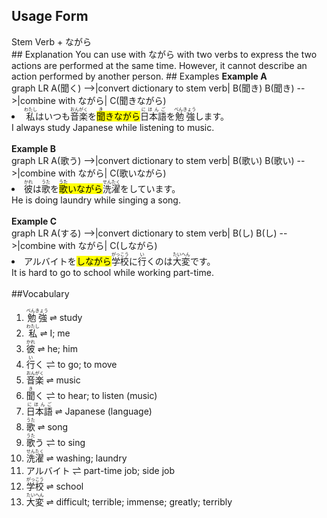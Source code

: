 <script src="//cdn.jsdelivr.net/npm/mermaid@8.4.4/dist/mermaid.min.js"></script>
## Usage Form 
<div class="card"> Stem Verb  + ながら</div>
## Explanation 
You can use with ながら with two verbs to express the two actions are performed at the same time. However, it cannot describe an action performed by another person.
## Examples 
<b>Example A</b><br><div class="mermaid"> 
graph LR 
A(聞く) -->|convert dictionary to stem verb| B(聞き) 
B(聞き) -->|combine with ながら| C(聞きながら) 
</div><div class="grid-container"><div class="grid-item"> <li> <ruby>私<rp>（</rp><rt>わたし</rt><rp>）</rp></ruby>はいつも<ruby>音楽<rp>（</rp><rt>おんがく</rt><rp>）</rp></ruby>を<mark class="light_green"><ruby>聞<rp>（</rp><rt>き</rt><rp>）</rp></ruby>き</mark><mark class="light_pink">ながら</mark><ruby>日本語<rp>（</rp><rt>にほんご</rt><rp>）</rp></ruby>を<ruby>勉強<rp>（</rp><rt>べんきょう</rt><rp>）</rp></ruby>します。 </li> </div><div class="grid-item"> I always study Japanese while listening to music. </div></div><br><b>Example B</b><br><div class="mermaid"> 
graph LR 
A(歌う) -->|convert dictionary to stem verb| B(歌い) 
B(歌い) -->|combine with ながら| C(歌いながら) 
</div><div class="grid-container"><div class="grid-item"> <li> <ruby>彼<rp>（</rp><rt>かれ</rt><rp>）</rp></ruby>は<ruby>歌<rp>（</rp><rt>うた</rt><rp>）</rp></ruby>を<mark class="light_green"><ruby>歌<rp>（</rp><rt>うた</rt><rp>）</rp></ruby>い</mark><mark class="light_pink">ながら</mark><ruby>洗濯<rp>（</rp><rt>せんたく</rt><rp>）</rp></ruby>をしています。 </li> </div><div class="grid-item"> He is doing laundry while singing a song. </div></div><br><b>Example C</b><br><div class="mermaid"> 
graph LR 
A(する) -->|convert dictionary to stem verb| B(し) 
B(し) -->|combine with ながら| C(しながら) 
</div><div class="grid-container"><div class="grid-item"> <li> アルバイトを<mark class="light_green">し</mark><mark class="light_pink">ながら</mark><ruby>学校<rp>（</rp><rt>がっこう</rt><rp>）</rp></ruby>に<ruby>行<rp>（</rp><rt>い</rt><rp>）</rp></ruby>くのは<ruby>大変<rp>（</rp><rt>たいへん</rt><rp>）</rp></ruby>です。 </li> </div><div class="grid-item"> It is hard to go to school while working part-time. </div></div><br>
##Vocabulary
<ol><li><ruby>勉強<rp>（</rp><rt>べんきょう</rt><rp>）</rp></ruby>  ⇌  study</li><li><ruby>私<rp>（</rp><rt>わたし</rt><rp>）</rp></ruby>  ⇌  I; me​</li><li><ruby>彼<rp>（</rp><rt>かれ</rt><rp>）</rp></ruby>  ⇌  he; him</li><li><ruby>行<rp>（</rp><rt>い</rt><rp>）</rp></ruby>く  ⇌  to go; to move</li><li><ruby>音楽<rp>（</rp><rt>おんがく</rt><rp>）</rp></ruby>  ⇌  music</li><li><ruby>聞<rp>（</rp><rt>き</rt><rp>）</rp></ruby>く  ⇌  to hear; to listen (music)</li><li><ruby>日本語<rp>（</rp><rt>にほんご</rt><rp>）</rp></ruby>  ⇌  Japanese (language)​</li><li><ruby>歌<rp>（</rp><rt>うた</rt><rp>）</rp></ruby>  ⇌  song</li><li><ruby>歌<rp>（</rp><rt>うた</rt><rp>）</rp></ruby>う  ⇌  to sing</li><li><ruby>洗濯<rp>（</rp><rt>せんたく</rt><rp>）</rp></ruby>  ⇌  washing; laundry</li><li>アルバイト  ⇌  part-time job; side job</li><li><ruby>学校<rp>（</rp><rt>がっこう</rt><rp>）</rp></ruby>  ⇌  school​</li><li><ruby>大変<rp>（</rp><rt>たいへん</rt><rp>）</rp></ruby>  ⇌  difficult; terrible; immense; greatly; terribly</li></ol>